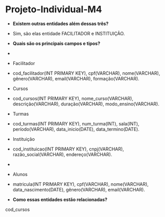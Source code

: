 # Projeto-Individual-M4

- **Existem outras entidades além dessas três?**
- Sim, são elas entidade FACILITADOR e INSTITUIÇÃO.

- **Quais são os principais campos e tipos?**
- 
- Facilitador 
- cod_facilitador(INT PRIMARY KEY), cpf(VARCHAR), nome(VARCHAR), gênero(VARCHAR), email(VARCHAR), formação(VARCHAR).

- Cursos
- cod_cursos(INT PRIMARY KEY), nome_curso(VARCHAR), descrição(VARCHAR), duração(VARCHAR), modo_ensino(VARCHAR).

- Turmas 
- cod_turmas(INT PRIMARY KEY), num_turma(INT), sala(INT), período(VARCHAR), data_inicio(DATE), data_termino(DATE).

- Instituição
- cod_instituicao(INT PRIMARY KEY), cnpj(VARCHAR), razão_social(VARCHAR), endereço(VARCHAR).
- 
- Alunos 
- matricula(INT PRIMARY KEY), cpf(VARCHAR), nome(VARCHAR), data_nascimento(DATE), gênero(VARCHAR), email(VARCHAR).

- **Como essas entidades estão relacionadas?**


cod_cursos
